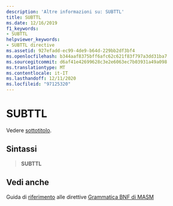 ```yaml
---
description: 'Altre informazioni su: SUBTTL'
title: SUBTTL
ms.date: 12/16/2019
f1_keywords:
- SUBTTL
helpviewer_keywords:
- SUBTTL directive
ms.assetid: 927efadd-ec99-4de9-b64d-229bb2df3bf4
ms.openlocfilehash: b344aaf8375bff6afc62c621f83f797a3dd31ba7
ms.sourcegitcommit: d6af41e42699628c3e2e6063ec7b03931a49a098
ms.translationtype: MT
ms.contentlocale: it-IT
ms.lasthandoff: 12/11/2020
ms.locfileid: "97125320"
---
```

# <a name="subttl"></a>SUBTTL

Vedere [sottotitolo](subtitle.md).

## <a name="syntax"></a>Sintassi

> **SUBTTL**

## <a name="see-also"></a>Vedi anche

Guida di [riferimento](directives-reference.md) 
 alle direttive [Grammatica BNF di MASM](masm-bnf-grammar.md)
